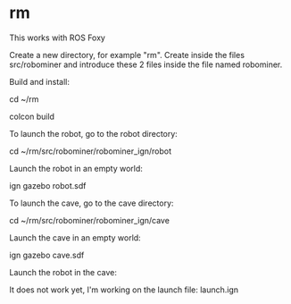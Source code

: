 # rm


This works with ROS Foxy

Create a new directory, for example "rm". Create inside the files src/robominer and introduce these 2 files inside the file named robominer.

Build and install:

cd ~/rm

colcon build

To launch the robot, go to the robot directory:

cd ~/rm/src/robominer/robominer_ign/robot

Launch the robot in an empty world:

ign gazebo robot.sdf

To launch the cave, go to the cave directory:

cd ~/rm/src/robominer/robominer_ign/cave

Launch the cave in an empty world:

ign gazebo cave.sdf


Launch the robot in the cave:

It does not work yet, I'm working on the launch file: launch.ign
